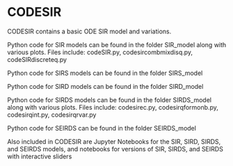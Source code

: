 # CODESIR
CODESIR contains a basic ODE SIR model and variations.

Python code for SIR models can be found in the folder SIR_model along with various plots. Files include: codeSIR.py, codesircombmixdisq.py, codeSIRdiscreteq.py

Python code for SIRS models can be found in the folder SIRS_model

Python code for SIRD models can be found in the folder SIRD_model

Python code for SIRDS models can be found in the folder SIRDS_model along with various plots. Files include: codesirec.py, codesirqformonb.py, codesirqint.py, codesirqrvar.py

Python code for SEIRDS can be found in the folder SEIRDS_model

Also included in CODESIR are Jupyter Notebooks for the SIR, SIRD, SIRDS, and SEIRDS models, and notebooks for versions of SIR, SIRDS, and SEIRDS with interactive sliders
